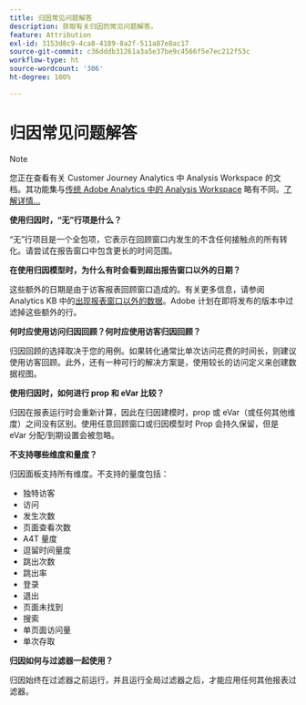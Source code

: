 ```yaml
---
title: 归因常见问题解答
description: 获取有关归因的常见问题解答。
feature: Attribution
exl-id: 3153d8c9-4ca8-4189-8a2f-511a87e8ac17
source-git-commit: c36dddb31261a3a5e37be9c4566f5e7ec212f53c
workflow-type: ht
source-wordcount: '306'
ht-degree: 100%

---
```


# 归因常见问题解答

>[!NOTE]
>
>您正在查看有关 Customer Journey Analytics 中 Analysis Workspace 的文档。其功能集与[传统 Adobe Analytics 中的 Analysis Workspace](https://experienceleague.adobe.com/docs/analytics/analyze/analysis-workspace/home.html) 略有不同。[了解详情...](/help/getting-started/cja-aa.md)

**使用归因时，“无”行项是什么？**

“无”行项目是一个全包项，它表示在回顾窗口内发生的不含任何接触点的所有转化。请尝试在报告窗口中包含更长的时间范围。

**在使用归因模型时，为什么有时会看到超出报告窗口以外的日期？**

这些额外的日期是由于访客报表回顾窗口造成的。有关更多信息，请参阅 Analytics KB 中的[出现报表窗口以外的数据](https://helpx.adobe.com/cn/analytics/kb/data-appearing-outside-reporting-window.html)。Adobe 计划在即将发布的版本中过滤掉这些额外的行。

**何时应使用访问归因回顾？何时应使用访客归因回顾？**

归因回顾的选择取决于您的用例。如果转化通常比单次访问花费的时间长，则建议使用访客回顾。此外，还有一种可行的解决方案是，使用较长的访问定义来创建数据视图。

**使用归因时，如何进行 prop 和 eVar 比较？**

归因在报表运行时会重新计算，因此在归因建模时，prop 或 eVar（或任何其他维度）之间没有区别。使用任意回顾窗口或归因模型时 Prop 会持久保留，但是 eVar 分配/到期设置会被忽略。

**不支持哪些维度和量度？**

归因面板支持所有维度。不支持的量度包括：

* 独特访客
* 访问
* 发生次数
* 页面查看次数
* A4T 量度
* 逗留时间量度
* 跳出次数
* 跳出率
* 登录
* 退出
* 页面未找到
* 搜索
* 单页面访问量
* 单次存取

**归因如何与过滤器一起使用？**

归因始终在过滤器之前运行，并且运行全局过滤器之后，才能应用任何其他报表过滤器。
